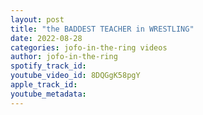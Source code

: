 ```yaml
---
layout: post
title: "the BADDEST TEACHER in WRESTLING"
date: 2022-08-28
categories: jofo-in-the-ring videos
author: jofo-in-the-ring
spotify_track_id: 
youtube_video_id: 8DQGgK58pgY
apple_track_id: 
youtube_metadata: 
---
```

